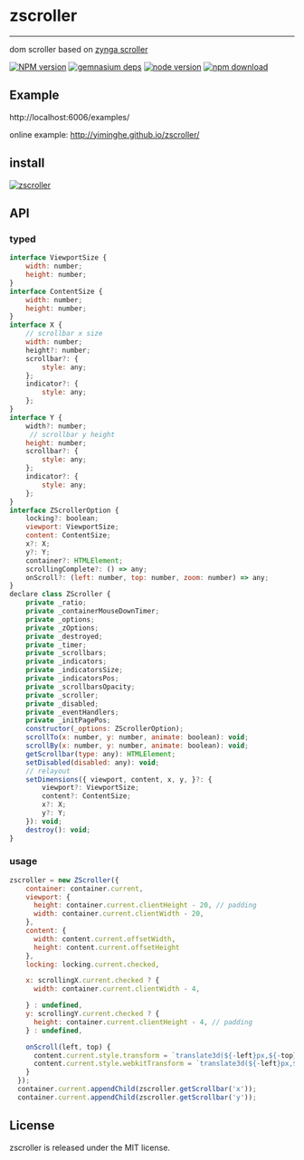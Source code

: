 # zscroller
---

dom scroller based on [zynga scroller](https://zynga.github.io/scroller/)


[![NPM version][npm-image]][npm-url]
[![gemnasium deps][gemnasium-image]][gemnasium-url]
[![node version][node-image]][node-url]
[![npm download][download-image]][download-url]

[npm-image]: http://img.shields.io/npm/v/zscroller.svg?style=flat-square
[npm-url]: http://npmjs.org/package/zscroller
[travis-image]: https://img.shields.io/travis/yiminghe/zscroller.svg?style=flat-square
[travis-url]: https://travis-ci.org/yiminghe/zscroller
[coveralls-image]: https://img.shields.io/coveralls/yiminghe/zscroller.svg?style=flat-square
[coveralls-url]: https://coveralls.io/r/yiminghe/zscroller?branch=master
[gemnasium-image]: http://img.shields.io/gemnasium/yiminghe/zscroller.svg?style=flat-square
[gemnasium-url]: https://gemnasium.com/yiminghe/zscroller
[node-image]: https://img.shields.io/badge/node.js-%3E=_0.10-green.svg?style=flat-square
[node-url]: http://nodejs.org/download/
[download-image]: https://img.shields.io/npm/dm/zscroller.svg?style=flat-square
[download-url]: https://npmjs.org/package/zscroller

## Example

http://localhost:6006/examples/

online example: http://yiminghe.github.io/zscroller/

## install

[![zscroller](https://nodei.co/npm/zscroller.png)](https://npmjs.org/package/zscroller)


## API

### typed

```js
interface ViewportSize {
    width: number;
    height: number;
}
interface ContentSize {
    width: number;
    height: number;
}
interface X {
    // scrollbar x size
    width: number;
    height?: number;
    scrollbar?: {
        style: any;
    };
    indicator?: {
        style: any;
    };
}
interface Y {
    width?: number;
     // scrollbar y height
    height: number;
    scrollbar?: {
        style: any;
    };
    indicator?: {
        style: any;
    };
}
interface ZScrollerOption {
    locking?: boolean;
    viewport: ViewportSize;
    content: ContentSize;
    x?: X;
    y?: Y;
    container?: HTMLElement;
    scrollingComplete?: () => any;
    onScroll?: (left: number, top: number, zoom: number) => any;
}
declare class ZScroller {
    private _ratio;
    private _containerMouseDownTimer;
    private _options;
    private _zOptions;
    private _destroyed;
    private _timer;
    private _scrollbars;
    private _indicators;
    private _indicatorsSize;
    private _indicatorsPos;
    private _scrollbarsOpacity;
    private _scroller;
    private _disabled;
    private _eventHandlers;
    private _initPagePos;
    constructor(_options: ZScrollerOption);
    scrollTo(x: number, y: number, animate: boolean): void;
    scrollBy(x: number, y: number, animate: boolean): void;
    getScrollbar(type: any): HTMLElement;
    setDisabled(disabled: any): void;
    // relayout
    setDimensions({ viewport, content, x, y, }?: {
        viewport?: ViewportSize;
        content?: ContentSize;
        x?: X;
        y?: Y;
    }): void;
    destroy(): void;
}
```

### usage

```js
zscroller = new ZScroller({
    container: container.current,
    viewport: {
      height: container.current.clientHeight - 20, // padding
      width: container.current.clientWidth - 20,
    },
    content: {
      width: content.current.offsetWidth,
      height: content.current.offsetHeight
    },
    locking: locking.current.checked,

    x: scrollingX.current.checked ? {
      width: container.current.clientWidth - 4,

    } : undefined,
    y: scrollingY.current.checked ? {
      height: container.current.clientHeight - 4, // padding
    } : undefined,

    onScroll(left, top) {
      content.current.style.transform = `translate3d(${-left}px,${-top}px,0)`
      content.current.style.webkitTransform = `translate3d(${-left}px,${-top}px,0)`;
    }
  });
  container.current.appendChild(zscroller.getScrollbar('x'));
  container.current.appendChild(zscroller.getScrollbar('y'));
```

## License

zscroller is released under the MIT license.
